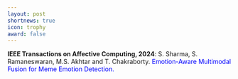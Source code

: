 ```yaml
---
layout: post
shortnews: true
icon: trophy
award: false
---
```



<b>IEEE Transactions on Affective Computing, 2024</b>: S. Sharma, S. Ramaneswaran, M.S. Akhtar and T. Chakraborty. <font color="blue">Emotion-Aware Multimodal Fusion for Meme Emotion Detection.</font>


